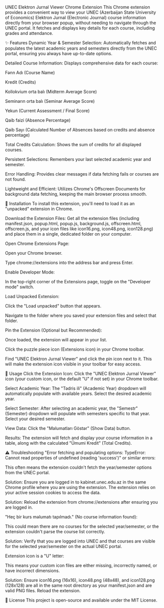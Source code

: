 UNEC Elektron Jurnal Viewer Chrome Extension
This Chrome extension provides a convenient way to view your UNEC (Azerbaijan State University of Economics) Elektron Jurnal (Electronic Journal) course information directly from your browser popup, without needing to navigate through the UNEC portal. It fetches and displays key details for each course, including grades and attendance.

✨ Features
Dynamic Year & Semester Selection: Automatically fetches and populates the latest academic years and semesters directly from the UNEC portal, ensuring you always have up-to-date options.

Detailed Course Information: Displays comprehensive data for each course:

Fənn Adı (Course Name)

Kredit (Credits)

Kollokvium orta balı (Midterm Average Score)

Seminarın orta balı (Seminar Average Score)

Yekun (Current Assessment / Final Score)

Qaib faizi (Absence Percentage)

Qaib Sayı (Calculated Number of Absences based on credits and absence percentage)

Total Credits Calculation: Shows the sum of credits for all displayed courses.

Persistent Selections: Remembers your last selected academic year and semester.

Error Handling: Provides clear messages if data fetching fails or courses are not found.

Lightweight and Efficient: Utilizes Chrome's Offscreen Documents for background data fetching, keeping the main browser process smooth.

🚀 Installation
To install this extension, you'll need to load it as an "unpacked" extension in Chrome.

Download the Extension Files: Get all the extension files (including manifest.json, popup.html, popup.js, background.js, offscreen.html, offscreen.js, and your icon files like icon16.png, icon48.png, icon128.png) and place them in a single, dedicated folder on your computer.

Open Chrome Extensions Page:

Open your Chrome browser.

Type chrome://extensions into the address bar and press Enter.

Enable Developer Mode:

In the top-right corner of the Extensions page, toggle on the "Developer mode" switch.

Load Unpacked Extension:

Click the "Load unpacked" button that appears.

Navigate to the folder where you saved your extension files and select that folder.

Pin the Extension (Optional but Recommended):

Once loaded, the extension will appear in your list.

Click the puzzle piece icon (Extensions icon) in your Chrome toolbar.

Find "UNEC Elektron Jurnal Viewer" and click the pin icon next to it. This will make the extension icon visible in your toolbar for easy access.

📖 Usage
Click the Extension Icon: Click the "UNEC Elektron Jurnal Viewer" icon (your custom icon, or the default "U" if not set) in your Chrome toolbar.

Select Academic Year: The "Tədris ili" (Academic Year) dropdown will automatically populate with available years. Select the desired academic year.

Select Semester: After selecting an academic year, the "Semestr" (Semester) dropdown will populate with semesters specific to that year. Select your desired semester.

View Data: Click the "Məlumatları Göstər" (Show Data) button.

Results: The extension will fetch and display your course information in a table, along with the calculated "Ümumi Kredit" (Total Credits).

⚠️ Troubleshooting
"Error fetching and populating options: TypeError: Cannot read properties of undefined (reading 'success')" or similar errors:

This often means the extension couldn't fetch the year/semester options from the UNEC portal.

Solution: Ensure you are logged in to kabinet.unec.edu.az in the same Chrome profile where you are using the extension. The extension relies on your active session cookies to access the data.

Solution: Reload the extension from chrome://extensions after ensuring you are logged in.

"Heç bir kurs məlumatı tapılmadı." (No course information found):

This could mean there are no courses for the selected year/semester, or the extension couldn't parse the course list correctly.

Solution: Verify that you are logged into UNEC and that courses are visible for the selected year/semester on the actual UNEC portal.

Extension icon is a "U" letter:

This means your custom icon files are either missing, incorrectly named, or have incorrect dimensions.

Solution: Ensure icon16.png (16x16), icon48.png (48x48), and icon128.png (128x128) are all in the same root directory as your manifest.json and are valid PNG files. Reload the extension.

📄 License
This project is open-source and available under the MIT License.
